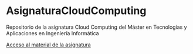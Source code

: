 # AsignaturaCloudComputing
Repositorio de la asignatura Cloud Computing del Máster en Tecnologías y Aplicaciones en Ingeniería Informática

[Acceso al material de la asignatura](https://ualmtorres.github.io/AsignaturaCloudComputing/index.html)